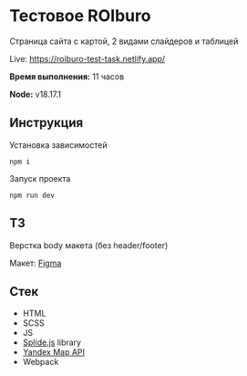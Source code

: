 # Тестовое ROIburo
Страница сайта с картой, 2 видами слайдеров и таблицей 

Live: https://roiburo-test-task.netlify.app/

**Время выполнения:** 11 часов

**Node:** v18.17.1

## Инструкция

Установка зависимостей

```shell
npm i
```

Запуск проекта

```shell
npm run dev
```

## ТЗ
Верстка body макета (без header/footer) 

Макет: 
[Figma](https://www.figma.com/file/5Nn3CsoRbFX5wpo8Srvb9U/Untitled?type=design&node-id=0%3A962&mode=design&t=x3YxNMdKQAlJ6nD7-1)

## Стек
- HTML
- SCSS
- JS
- [Splide.js](https://splidejs.com/) library
- [Yandex Map API](https://yandex.ru/maps-api/products/js-api)
- Webpack
